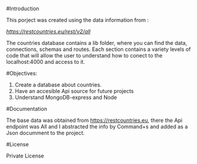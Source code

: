 #Introduction

This porject was created using the data information from : 

*https://restcountries.eu/rest/v2/all*

The countries database contains a lib folder, where you can find the data, connections, schemas and routes. Each section contains a variety levels of code that will allow the user to understand how to conect to the localhost:4000 and access to it. 


#Objectives: 

1. Create a database about countries.
2. Have an accesible Api source for future projects
3. Understand MongoDB-express and Node


#Documentation

The base data was obtained from https://restcountries.eu, there the Api endpoint was All and I abstracted the info by Command+s and added as a Json documment to the project. 


#License

Private License

